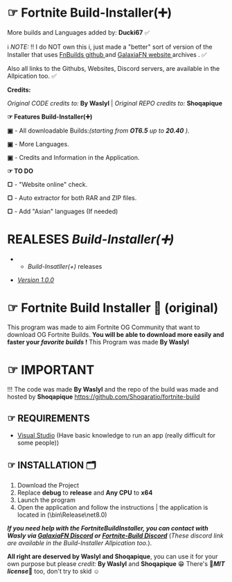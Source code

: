 
# ☞ Fortnite Build-Installer(➕) 
More builds and Languages added by: **Ducki67** ✅

ℹ️ *NOTE:* ‼️ I do NOT own this i, just made a "better" sort of version of the Installer that uses [FnBuilds github ](https://github.com/n6617x/Fortnitebuilds) and [GalaxiaFN website ](https://galaxiafn.co.uk) archives . ✅

Also all links to the Githubs, Websites, Discord servers,  are available in the Allpication too. ✅

**Credits:**

*Original CODE credits to:* **By Waslyl** | *Original REPO credits to:* **Shoqapique**




**☞ Features Build-Installer(➕)**

 **▣** - All downloadable Builds:*(starting from **OT6.5** up to **20.40** )*.

 **▣** - More Languages.

 **▣** - Credits and Information in the Application.

**☞ TO DO**

 **▢** - "Website online" check.

 **▢** - Auto extractor for both RAR and ZIP files.

 **▢** - Add "Asian" languages (If needed)

# REALESES *Build-Installer(➕)*
- -  *Build-Insatller(+)* releases 

 - [*Version 1.0.0*](https://github.com/Ducki67/Fortnite-Build-Installer-Plus/releases/tag/Build-Insatller%2B)



# ☞ Fortnite Build Installer 📌 (original)
This program was made to aim Fortnite OG Community that want to download OG Fortnite Builds.
**You will be able to download more easily and faster your *favorite builds* !**
This Program was made **By Waslyl**


# ☞ IMPORTANT
!!! The code was made **By Waslyl** and the repo of the build was made and hosted by **Shoqapique**
https://github.com/Shoqaratio/fortnite-build

## ☞ REQUIREMENTS
- [Visual Studio](https://visualstudio.microsoft.com/fr/thank-you-downloading-visual-studio/?sku=Community&channel=Release&version=VS2022&source=VSLandingPage&cid=2030&passive=false) (Have basic knowledge to run an app (really difficult for some people))

## ☞ INSTALLATION 🗂

1. Download the Project
2. Replace **debug** to **release** and **Any CPU** to **x64**
3. Launch the program
5. Open the application and follow the instructions | the application is located in (\bin\Release\net8.0)

***If you need help with the FortniteBuildInstaller, you can contact with Wasly via [GalaxiaFN Discord](https://dsc.gg/galaxiaftn) or [Fortnite-Build Discord](https://discord.gg/QkfTM4gY9d)*** (*These discord link are available in the Build-Installer Allpication too.*).

**All right are deserved by Waslyl and Shoqapique**, you can use it for your own purpose but please *credit:* **By Waslyl** and **Shoqapique** 😁
There's 🧾***MIT license***🧾 too, don't try to skid ☺️


